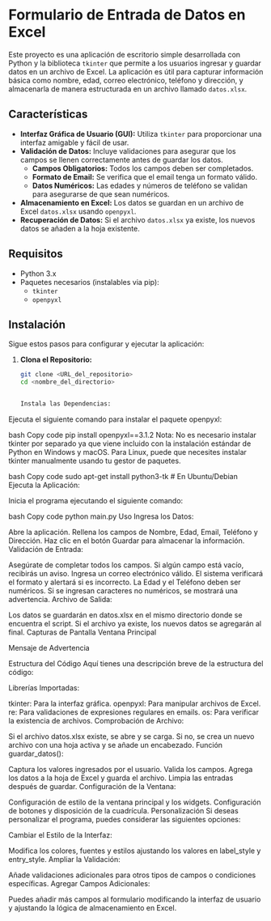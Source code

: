# Formulario de Entrada de Datos en Excel

Este proyecto es una aplicación de escritorio simple desarrollada con Python y la biblioteca `tkinter` que permite a los usuarios ingresar y guardar datos en un archivo de Excel. La aplicación es útil para capturar información básica como nombre, edad, correo electrónico, teléfono y dirección, y almacenarla de manera estructurada en un archivo llamado `datos.xlsx`.

## Características

- **Interfaz Gráfica de Usuario (GUI):** Utiliza `tkinter` para proporcionar una interfaz amigable y fácil de usar.
- **Validación de Datos:** Incluye validaciones para asegurar que los campos se llenen correctamente antes de guardar los datos.
  - **Campos Obligatorios:** Todos los campos deben ser completados.
  - **Formato de Email:** Se verifica que el email tenga un formato válido.
  - **Datos Numéricos:** Las edades y números de teléfono se validan para asegurarse de que sean numéricos.
- **Almacenamiento en Excel:** Los datos se guardan en un archivo de Excel `datos.xlsx` usando `openpyxl`.
- **Recuperación de Datos:** Si el archivo `datos.xlsx` ya existe, los nuevos datos se añaden a la hoja existente.

## Requisitos

- Python 3.x
- Paquetes necesarios (instalables via pip):
  - `tkinter`
  - `openpyxl`

## Instalación

Sigue estos pasos para configurar y ejecutar la aplicación:

1. **Clona el Repositorio:**

   ```bash
   git clone <URL_del_repositorio>
   cd <nombre_del_directorio>


   Instala las Dependencias:

Ejecuta el siguiente comando para instalar el paquete openpyxl:

bash
Copy code
pip install openpyxl==3.1.2
Nota: No es necesario instalar tkinter por separado ya que viene incluido con la instalación estándar de Python en Windows y macOS. Para Linux, puede que necesites instalar tkinter manualmente usando tu gestor de paquetes.

bash
Copy code
sudo apt-get install python3-tk  # En Ubuntu/Debian
Ejecuta la Aplicación:

Inicia el programa ejecutando el siguiente comando:

bash
Copy code
python main.py
Uso
Ingresa los Datos:

Abre la aplicación.
Rellena los campos de Nombre, Edad, Email, Teléfono y Dirección.
Haz clic en el botón Guardar para almacenar la información.
Validación de Entrada:

Asegúrate de completar todos los campos. Si algún campo está vacío, recibirás un aviso.
Ingresa un correo electrónico válido. El sistema verificará el formato y alertará si es incorrecto.
La Edad y el Teléfono deben ser numéricos. Si se ingresan caracteres no numéricos, se mostrará una advertencia.
Archivo de Salida:

Los datos se guardarán en datos.xlsx en el mismo directorio donde se encuentra el script.
Si el archivo ya existe, los nuevos datos se agregarán al final.
Capturas de Pantalla
Ventana Principal

Mensaje de Advertencia

Estructura del Código
Aquí tienes una descripción breve de la estructura del código:

Librerías Importadas:

tkinter: Para la interfaz gráfica.
openpyxl: Para manipular archivos de Excel.
re: Para validaciones de expresiones regulares en emails.
os: Para verificar la existencia de archivos.
Comprobación de Archivo:

Si el archivo datos.xlsx existe, se abre y se carga.
Si no, se crea un nuevo archivo con una hoja activa y se añade un encabezado.
Función guardar_datos():

Captura los valores ingresados por el usuario.
Valida los campos.
Agrega los datos a la hoja de Excel y guarda el archivo.
Limpia las entradas después de guardar.
Configuración de la Ventana:

Configuración de estilo de la ventana principal y los widgets.
Configuración de botones y disposición de la cuadrícula.
Personalización
Si deseas personalizar el programa, puedes considerar las siguientes opciones:

Cambiar el Estilo de la Interfaz:

Modifica los colores, fuentes y estilos ajustando los valores en label_style y entry_style.
Ampliar la Validación:

Añade validaciones adicionales para otros tipos de campos o condiciones específicas.
Agregar Campos Adicionales:

Puedes añadir más campos al formulario modificando la interfaz de usuario y ajustando la lógica de almacenamiento en Excel.

